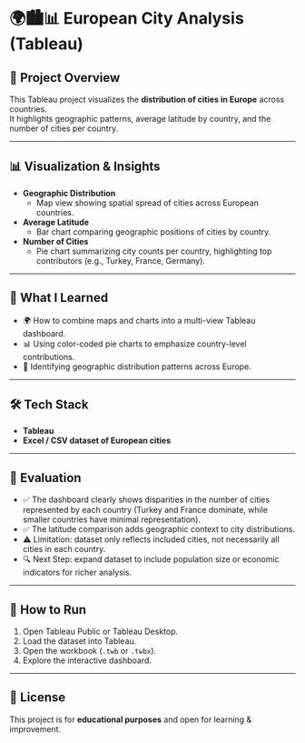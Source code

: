 # 🌍🏙️📊 European City Analysis (Tableau)

## 📂 Project Overview
This Tableau project visualizes the **distribution of cities in Europe** across countries.  
It highlights geographic patterns, average latitude by country, and the number of cities per country.

---

## 📊 Visualization & Insights
- **Geographic Distribution**
  - Map view showing spatial spread of cities across European countries.
- **Average Latitude**
  - Bar chart comparing geographic positions of cities by country.
- **Number of Cities**
  - Pie chart summarizing city counts per country, highlighting top contributors (e.g., Turkey, France, Germany).

---

## 🎯 What I Learned
- 🌍 How to combine maps and charts into a multi-view Tableau dashboard.  
- 📊 Using color-coded pie charts to emphasize country-level contributions.  
- 🧠 Identifying geographic distribution patterns across Europe.  

---

## 🛠 Tech Stack
- **Tableau**
- **Excel / CSV dataset of European cities**

---

## 📌 Evaluation
- ✅ The dashboard clearly shows disparities in the number of cities represented by each country (Turkey and France dominate, while smaller countries have minimal representation).  
- ✅ The latitude comparison adds geographic context to city distributions.  
- ⚠️ Limitation: dataset only reflects included cities, not necessarily all cities in each country.  
- 🔍 Next Step: expand dataset to include population size or economic indicators for richer analysis.  

---

## 🚀 How to Run
1. Open Tableau Public or Tableau Desktop.  
2. Load the dataset into Tableau.  
3. Open the workbook (`.twb` or `.twbx`).  
4. Explore the interactive dashboard.  

---

## 📎 License
This project is for **educational purposes** and open for learning & improvement.  
